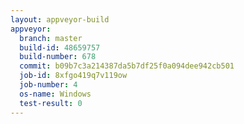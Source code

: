 ```yaml
---
layout: appveyor-build
appveyor:
  branch: master
  build-id: 48659757
  build-number: 678
  commit: b09b7c3a214387da5b7df25f0a094dee942cb501
  job-id: 8xfgo419q7v119ow
  job-number: 4
  os-name: Windows
  test-result: 0
---
```

